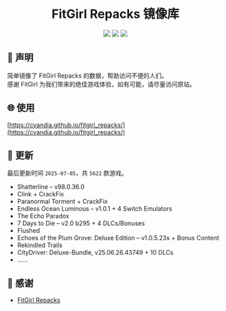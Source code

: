 ﻿<div align="center">

# FitGirl Repacks 镜像库

![](https://count.getloli.com/get/@fitgirl_repacks?theme=booru-lewd)
![](https://img.shields.io/badge/ci-passing-brightgreen.svg?logo=github) ![](https://img.shields.io/badge/license-MIT-brightgreen.svg)

</div>

## 📜 声明
简单镜像了 FitGirl Repacks 的数据，帮助访问不便的人们。  
感谢 FitGirl 为我们带来的绝佳游戏体验，如有可能，请尽量访问原站。

## 🌐 使用
[https://cvandia.github.io/fitgirl_repacks/](https://cvandia.github.io/fitgirl_repacks/)

## 🔄 更新
最后更新时间 `2025-07-05`，共 `5622` 款游戏。
- Shatterline – v98.0.36.0
- Clink + CrackFix
- Paranormal Torment + CrackFix
- Endless Ocean Luminous – v1.0.1 + 4 Switch Emulators
- The Echo Paradox
- 7 Days to Die – v2.0 b295 + 4 DLCs/Bonuses
- Flushed
- Echoes of the Plum Grove: Deluxe Edition – v1.0.5.23s + Bonus Content
- Rekindled Trails
- CityDriver: Deluxe-Bundle, v25.06.26.43749 + 10 DLCs
- ……

## 🙏 感谢
- [FitGirl Repacks](https://fitgirl-repacks.site/)
